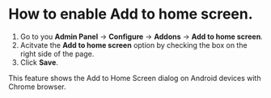 
# How to enable Add to home screen. 

1. Go to you **Admin Panel** -> **Configure** -> **Addons** -> **Add to home screen**.
2.  Acitvate the **Add to home screen** option by checking the box on the right side of the page. 
3. Click **Save**.

This feature shows the Add to Home Screen dialog on Android devices with Chrome browser.
